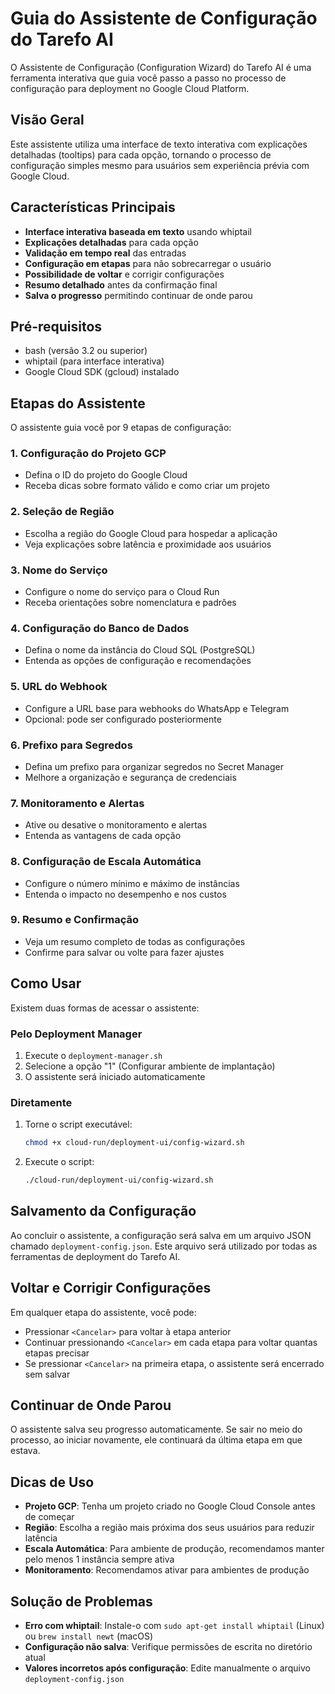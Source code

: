 # Guia do Assistente de Configuração do Tarefo AI

O Assistente de Configuração (Configuration Wizard) do Tarefo AI é uma ferramenta interativa que guia você passo a passo no processo de configuração para deployment no Google Cloud Platform.

## Visão Geral

Este assistente utiliza uma interface de texto interativa com explicações detalhadas (tooltips) para cada opção, tornando o processo de configuração simples mesmo para usuários sem experiência prévia com Google Cloud.

## Características Principais

- **Interface interativa baseada em texto** usando whiptail
- **Explicações detalhadas** para cada opção
- **Validação em tempo real** das entradas
- **Configuração em etapas** para não sobrecarregar o usuário
- **Possibilidade de voltar** e corrigir configurações
- **Resumo detalhado** antes da confirmação final
- **Salva o progresso** permitindo continuar de onde parou

## Pré-requisitos

- bash (versão 3.2 ou superior)
- whiptail (para interface interativa)
- Google Cloud SDK (gcloud) instalado

## Etapas do Assistente

O assistente guia você por 9 etapas de configuração:

### 1. Configuração do Projeto GCP
- Defina o ID do projeto do Google Cloud
- Receba dicas sobre formato válido e como criar um projeto

### 2. Seleção de Região
- Escolha a região do Google Cloud para hospedar a aplicação
- Veja explicações sobre latência e proximidade aos usuários

### 3. Nome do Serviço
- Configure o nome do serviço para o Cloud Run
- Receba orientações sobre nomenclatura e padrões

### 4. Configuração do Banco de Dados
- Defina o nome da instância do Cloud SQL (PostgreSQL)
- Entenda as opções de configuração e recomendações

### 5. URL do Webhook
- Configure a URL base para webhooks do WhatsApp e Telegram
- Opcional: pode ser configurado posteriormente

### 6. Prefixo para Segredos
- Defina um prefixo para organizar segredos no Secret Manager
- Melhore a organização e segurança de credenciais

### 7. Monitoramento e Alertas
- Ative ou desative o monitoramento e alertas
- Entenda as vantagens de cada opção

### 8. Configuração de Escala Automática
- Configure o número mínimo e máximo de instâncias
- Entenda o impacto no desempenho e nos custos

### 9. Resumo e Confirmação
- Veja um resumo completo de todas as configurações
- Confirme para salvar ou volte para fazer ajustes

## Como Usar

Existem duas formas de acessar o assistente:

### Pelo Deployment Manager
1. Execute o `deployment-manager.sh`
2. Selecione a opção "1" (Configurar ambiente de implantação)
3. O assistente será iniciado automaticamente

### Diretamente
1. Torne o script executável:
   ```bash
   chmod +x cloud-run/deployment-ui/config-wizard.sh
   ```
2. Execute o script:
   ```bash
   ./cloud-run/deployment-ui/config-wizard.sh
   ```

## Salvamento da Configuração

Ao concluir o assistente, a configuração será salva em um arquivo JSON chamado `deployment-config.json`. Este arquivo será utilizado por todas as ferramentas de deployment do Tarefo AI.

## Voltar e Corrigir Configurações

Em qualquer etapa do assistente, você pode:
- Pressionar `<Cancelar>` para voltar à etapa anterior
- Continuar pressionando `<Cancelar>` em cada etapa para voltar quantas etapas precisar
- Se pressionar `<Cancelar>` na primeira etapa, o assistente será encerrado sem salvar

## Continuar de Onde Parou

O assistente salva seu progresso automaticamente. Se sair no meio do processo, ao iniciar novamente, ele continuará da última etapa em que estava.

## Dicas de Uso

- **Projeto GCP**: Tenha um projeto criado no Google Cloud Console antes de começar
- **Região**: Escolha a região mais próxima dos seus usuários para reduzir latência
- **Escala Automática**: Para ambiente de produção, recomendamos manter pelo menos 1 instância sempre ativa
- **Monitoramento**: Recomendamos ativar para ambientes de produção

## Solução de Problemas

- **Erro com whiptail**: Instale-o com `sudo apt-get install whiptail` (Linux) ou `brew install newt` (macOS)
- **Configuração não salva**: Verifique permissões de escrita no diretório atual
- **Valores incorretos após configuração**: Edite manualmente o arquivo `deployment-config.json`